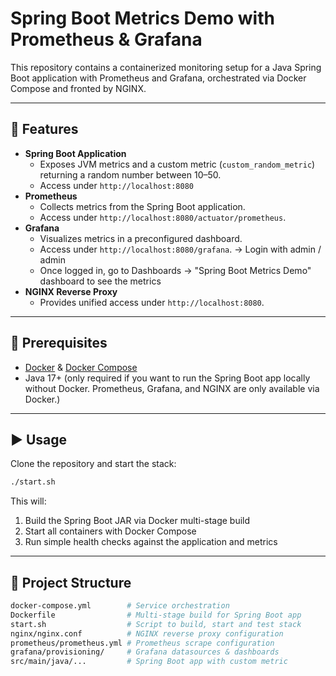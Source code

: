 # Spring Boot Metrics Demo with Prometheus & Grafana

This repository contains a containerized monitoring setup for a Java Spring Boot application with Prometheus and Grafana, orchestrated via Docker Compose and fronted by NGINX.

---

## 📌 Features
- **Spring Boot Application**
  - Exposes JVM metrics and a custom metric (`custom_random_metric`) returning a random number between 10–50.
  - Access under `http://localhost:8080`
- **Prometheus**
  - Collects metrics from the Spring Boot application.
  - Access under `http://localhost:8080/actuator/prometheus`.
- **Grafana**
  - Visualizes metrics in a preconfigured dashboard.
  - Access under `http://localhost:8080/grafana`.
    → Login with admin / admin
  - Once logged in, go to Dashboards -> "Spring Boot Metrics Demo" dashboard to see the metrics
- **NGINX Reverse Proxy**
  - Provides unified access under `http://localhost:8080`.

---

## 🚀 Prerequisites
- [Docker](https://docs.docker.com/get-docker/) & [Docker Compose](https://docs.docker.com/compose/install/)
- Java 17+ (only required if you want to run the Spring Boot app locally without Docker. Prometheus, Grafana, and NGINX are only available via Docker.)

---

## ▶️ Usage
Clone the repository and start the stack:

```bash
./start.sh
```

This will:
1. Build the Spring Boot JAR via Docker multi-stage build
2. Start all containers with Docker Compose
3. Run simple health checks against the application and metrics

---

## 📂 Project Structure

```bash
docker-compose.yml        # Service orchestration
Dockerfile                # Multi-stage build for Spring Boot app
start.sh                  # Script to build, start and test stack
nginx/nginx.conf          # NGINX reverse proxy configuration
prometheus/prometheus.yml # Prometheus scrape configuration
grafana/provisioning/     # Grafana datasources & dashboards
src/main/java/...         # Spring Boot app with custom metric
```